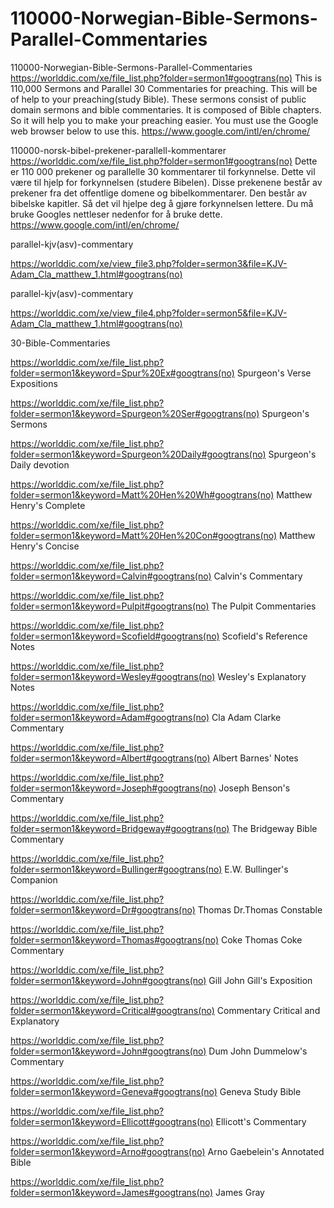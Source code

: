 # 110000-Norwegian-Bible-Sermons-Parallel-Commentaries
110000-Norwegian-Bible-Sermons-Parallel-Commentaries
https://worlddic.com/xe/file_list.php?folder=sermon1#googtrans(no) 
This is 110,000 Sermons and Parallel 30 Commentaries for preaching. 
This will be of help to your preaching(study Bible). 
These sermons consist of public domain sermons and bible commentaries. 
It is composed of Bible chapters. 
So it will help you to make your preaching easier.
You must use the Google web browser below to use this.
https://www.google.com/intl/en/chrome/

110000-norsk-bibel-prekener-parallell-kommentarer
https://worlddic.com/xe/file_list.php?folder=sermon1#googtrans(no)
Dette er 110 000 prekener og parallelle 30 kommentarer til forkynnelse.
Dette vil være til hjelp for forkynnelsen (studere Bibelen).
Disse prekenene består av prekener fra det offentlige domene og bibelkommentarer.
Den består av bibelske kapitler.
Så det vil hjelpe deg å gjøre forkynnelsen lettere.
Du må bruke Googles nettleser nedenfor for å bruke dette.
https://www.google.com/intl/en/chrome/


parallel-kjv(asv)-commentary

https://worlddic.com/xe/view_file3.php?folder=sermon3&file=KJV-Adam_Cla_matthew_1.html#googtrans(no) 

parallel-kjv(asv)-commentary

https://worlddic.com/xe/view_file4.php?folder=sermon5&file=KJV-Adam_Cla_matthew_1.html#googtrans(no)

30-Bible-Commentaries

 https://worlddic.com/xe/file_list.php?folder=sermon1&keyword=Spur%20Ex#googtrans(no) Spurgeon's Verse Expositions 
 
 https://worlddic.com/xe/file_list.php?folder=sermon1&keyword=Spurgeon%20Ser#googtrans(no) Spurgeon's Sermons 
 
 https://worlddic.com/xe/file_list.php?folder=sermon1&keyword=Spurgeon%20Daily#googtrans(no) Spurgeon's Daily devotion 
 
 https://worlddic.com/xe/file_list.php?folder=sermon1&keyword=Matt%20Hen%20Wh#googtrans(no) Matthew Henry's Complete 
 
 https://worlddic.com/xe/file_list.php?folder=sermon1&keyword=Matt%20Hen%20Con#googtrans(no) Matthew Henry's Concise 


 https://worlddic.com/xe/file_list.php?folder=sermon1&keyword=Calvin#googtrans(no) Calvin's Commentary  
 
 https://worlddic.com/xe/file_list.php?folder=sermon1&keyword=Pulpit#googtrans(no) The Pulpit Commentaries 
 
 https://worlddic.com/xe/file_list.php?folder=sermon1&keyword=Scofield#googtrans(no) Scofield's Reference Notes  
 
 https://worlddic.com/xe/file_list.php?folder=sermon1&keyword=Wesley#googtrans(no) Wesley's Explanatory Notes 
 
 https://worlddic.com/xe/file_list.php?folder=sermon1&keyword=Adam#googtrans(no) Cla Adam Clarke Commentary 
 

 https://worlddic.com/xe/file_list.php?folder=sermon1&keyword=Albert#googtrans(no) Albert Barnes' Notes 
 
 https://worlddic.com/xe/file_list.php?folder=sermon1&keyword=Joseph#googtrans(no) Joseph Benson's Commentary 
 
 https://worlddic.com/xe/file_list.php?folder=sermon1&keyword=Bridgeway#googtrans(no) The Bridgeway Bible Commentary 
 
 https://worlddic.com/xe/file_list.php?folder=sermon1&keyword=Bullinger#googtrans(no) E.W. Bullinger's Companion 
 
 https://worlddic.com/xe/file_list.php?folder=sermon1&keyword=Dr#googtrans(no) Thomas Dr.Thomas Constable 
 
 
 https://worlddic.com/xe/file_list.php?folder=sermon1&keyword=Thomas#googtrans(no) Coke Thomas Coke Commentary 
 
 https://worlddic.com/xe/file_list.php?folder=sermon1&keyword=John#googtrans(no) Gill John Gill's Exposition 
 
 https://worlddic.com/xe/file_list.php?folder=sermon1&keyword=Critical#googtrans(no) Commentary Critical and Explanatory 
 
 https://worlddic.com/xe/file_list.php?folder=sermon1&keyword=John#googtrans(no) Dum John Dummelow's Commentary 
 
 https://worlddic.com/xe/file_list.php?folder=sermon1&keyword=Geneva#googtrans(no) Geneva Study Bible 
 
 
 https://worlddic.com/xe/file_list.php?folder=sermon1&keyword=Ellicott#googtrans(no) Ellicott's Commentary 
 
 https://worlddic.com/xe/file_list.php?folder=sermon1&keyword=Arno#googtrans(no) Arno Gaebelein's Annotated Bible 
 
 https://worlddic.com/xe/file_list.php?folder=sermon1&keyword=James#googtrans(no) James Gray 
 
 
